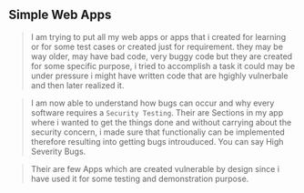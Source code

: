 ## Simple Web Apps

> I am trying to put all my web apps or apps that i created for learning or for some test cases or created just for requirement. they may be way older, may have bad code, very buggy code but they are created for some specific purpose, i tried to accomplish a task it could may be under pressure i might have written code that are hgighly vulnerbale and then later realized it.

> I am now able to understand how bugs can occur and why every software requires a `Security Testing`. Their are Sections in my app where i wanted to get the things done and without carrying about the security concern, i made sure that functionaliy can be implemented therefore resulting into getting bugs introuduced. You can say High Severity Bugs.

> Their are few Apps which are created vulnerable by design since i have used it for some testing and demonstration purpose.
